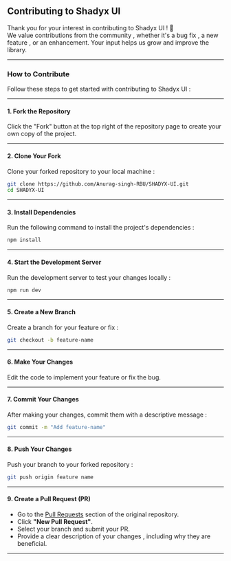 ## Contributing to Shadyx UI

Thank you for your interest in contributing to Shadyx UI ! 🎉  
We value contributions from the community , whether it's a bug fix , a new feature , or an enhancement. Your input helps us grow and improve the library.

---

### How to Contribute

Follow these steps to get started with contributing to Shadyx UI :

---

#### 1. **Fork the Repository**

Click the "Fork" button at the top right of the repository page to create your own copy of the project.

---

#### 2. **Clone Your Fork**

Clone your forked repository to your local machine :

```bash
git clone https://github.com/Anurag-singh-RBU/SHADYX-UI.git
cd SHADYX-UI
```

---

#### 3. **Install Dependencies**

Run the following command to install the project's dependencies :

```bash
npm install
```

---

#### 4. **Start the Development Server**

Run the development server to test your changes locally :

```bash
npm run dev
```

---

#### 5. **Create a New Branch**

Create a branch for your feature or fix :

```bash
git checkout -b feature-name
```

---

#### 6. **Make Your Changes**

Edit the code to implement your feature or fix the bug.

---

#### 7. **Commit Your Changes**

After making your changes, commit them with a descriptive message :

```bash
git commit -m "Add feature-name"
```

---

#### 8. **Push Your Changes**

Push your branch to your forked repository :

```bash
git push origin feature name
```

---

#### 9. **Create a Pull Request (PR)**

- Go to the [Pull Requests](https://github.com/your-username/SHADYX-UI/pulls) section of the original repository.
- Click **"New Pull Request"**.
- Select your branch and submit your PR.
- Provide a clear description of your changes , including why they are beneficial.

---


